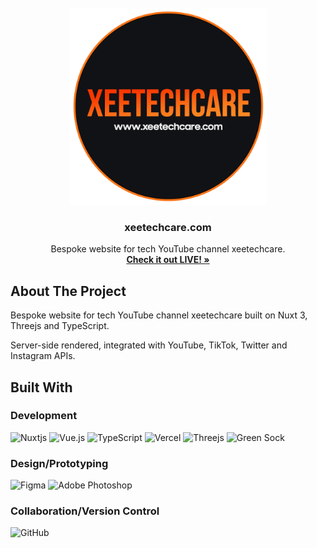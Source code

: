 <br />
<div align="center">
  <a href="https://github.com/Afrokk/xeetechcare.com">
    <img src="git-assets/clip.png" alt="Logo" width="315" height="315">
  </a>

  <h3 align="center">xeetechcare.com</h3>

  <p align="center">
    Bespoke website for tech YouTube channel xeetechcare. 
    <br />
    <a href="http://xeetechcare.com/" target="_blank"><strong>Check it out LIVE! »</strong></a>
    <br />
  </p>
</div>

## About The Project

Bespoke website for tech YouTube channel xeetechcare built on Nuxt 3, Threejs and TypeScript.

Server-side rendered, integrated with YouTube, TikTok, Twitter and Instagram APIs.

## Built With

### Development

![Nuxtjs](https://img.shields.io/badge/Nuxt-002E3B?style=for-the-badge&logo=nuxtdotjs&logoColor=#00DC82) ![Vue.js](https://img.shields.io/badge/vuejs-%2335495e.svg?style=for-the-badge&logo=vuedotjs&logoColor=%234FC08D) ![TypeScript](https://img.shields.io/badge/typescript-%23007ACC.svg?style=for-the-badge&logo=typescript&logoColor=white) ![Vercel](https://img.shields.io/badge/vercel-%23000000.svg?style=for-the-badge&logo=vercel&logoColor=white) ![Threejs](https://img.shields.io/badge/threejs-black?style=for-the-badge&logo=three.js&logoColor=white) ![Green Sock](https://img.shields.io/badge/green%20sock-88CE02?style=for-the-badge&logo=greensock&logoColor=white)

### Design/Prototyping

![Figma](https://img.shields.io/badge/figma-%23F24E1E.svg?style=for-the-badge&logo=figma&logoColor=white) ![Adobe Photoshop](https://img.shields.io/badge/adobe%20photoshop-%2331A8FF.svg?style=for-the-badge&logo=adobe%20photoshop&logoColor=white)

### Collaboration/Version Control

![GitHub](https://img.shields.io/badge/github-%23121011.svg?style=for-the-badge&logo=github&logoColor=white)
